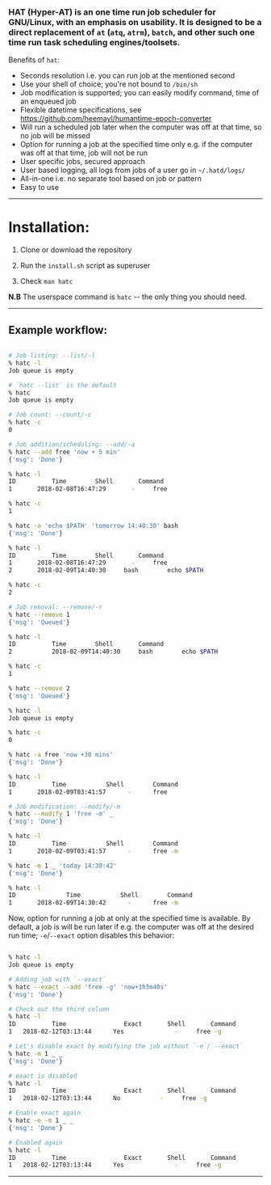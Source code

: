 ### HAT (Hyper-AT) is an one time run job scheduler for GNU/Linux, with an emphasis on usability. It is designed to be a direct replacement of `at` (`atq`, `atrm`), `batch`, and other such one time run task scheduling engines/toolsets.

Benefits of `hat`:

- Seconds resolution i.e. you can run job at the mentioned second
- Use your shell of choice; you're not bound to `/bin/sh`
- Job modification is supported; you can easily modify command, time of an enqueued job
- Flexible datetime specifications, see https://github.com/heemayl/humantime-epoch-converter
- Will run a scheduled job later when the computer was off at that time, so no job will be missed
- Option for running a job at the specified time only e.g. if the computer was off at that time, job will not be run
- User specific jobs, secured approach
- User based logging, all logs from jobs of a user go in `~/.hatd/logs/`
- All-in-one i.e. no separate tool based on job or pattern
- Easy to use

---

# Installation:

1. Clone or download the repository

2. Run the `install.sh` script as superuser

3. Check `man hatc`

**N.B** The userspace command is `hatc` -- the only thing you should need.

---

## Example workflow:

```bash

# Job listing: --list/-l
% hatc -l
Job queue is empty

# `hatc --list` is the default
% hatc
Job queue is empty

# Job count: --count/-c
% hatc -c
0

# Job addition/scheduling: --add/-a
% hatc --add free 'now + 5 min'
{'msg': 'Done'}

% hatc -l
ID		    Time		Shell		Command
1	    2018-02-08T16:47:29		  -		free

% hatc -c
1

% hatc -a 'echo $PATH' 'tomorrow 14:40:30' bash
{'msg': 'Done'}

% hatc -l
ID		    Time		Shell		Command
1	    2018-02-08T16:47:29		  -		free
2	    2018-02-09T14:40:30		bash		echo $PATH

% hatc -c
2

# Job removal: --remove/-r
% hatc --remove 1
{'msg': 'Queued'}

% hatc -l
ID		    Time		Shell		Command
2           2018-02-09T14:40:30		bash		echo $PATH

% hatc -c
1

% hatc --remove 2
{'msg': 'Queued'}

% hatc -l
Job queue is empty

% hatc -c
0

% hatc -a free 'now +30 mins'
{'msg': 'Done'}

% hatc -l
ID		    Time	       Shell		Command
1	    2018-02-09T03:41:57		 -		free

# Job modification: --modify/-m
% hatc --modify 1 'free -m' _
{'msg': 'Done'}

% hatc -l
ID		    Time	       Shell		Command
1	    2018-02-09T03:41:57		 -		free -m

% hatc -m 1 _ 'today 14:30:42'
{'msg': 'Done'}

% hatc -l
ID     		    Time	       Shell		Command
1 	    2018-02-09T14:30:42		 -		free -m


```

Now, option for running a job at only at the specified time is available. By default, a job is will be run later if e.g. the computer was off at the desired run time; `-e`/`--exact` option disables this behavior:

```bash

% hatc -l
Job queue is empty

# Adding job with `--exact`
% hatc --exact --add 'free -g' 'now+1h3m40s'
{'msg': 'Done'}

# Check out the third column
% hatc -l
ID	        Time		        Exact		Shell		Command
1	2018-02-12T03:13:44		 Yes	          -		free -g

# Let's disable exact by modifying the job without `-e`/`--exact`
% hatc -m 1 _ _
{'msg': 'Done'}

# exact is disabled
% hatc -l
ID	        Time		        Exact		Shell		Command
1	2018-02-12T03:13:44		 No	          -		free -g

# Enable exact again
% hatc -e -m 1 _ _
{'msg': 'Done'}

# Enabled again
% hatc -l
ID	        Time		        Exact		Shell		Command
1	2018-02-12T03:13:44		 Yes	          -		free -g


```

---
